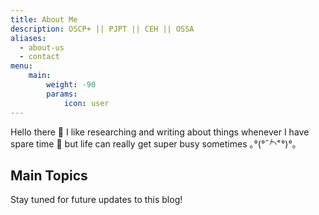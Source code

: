```yaml
---
title: About Me
description: OSCP+ || PJPT || CEH || OSSA
aliases:
  - about-us
  - contact
menu:
    main: 
        weight: -90
        params:
            icon: user
---
```


Hello there 👋 I like researching and writing about things whenever I have spare time 📝 but life can really get super busy sometimes ｡°(°¯᷄◠¯᷅°)°｡

## Main Topics
Stay tuned for future updates to this blog!